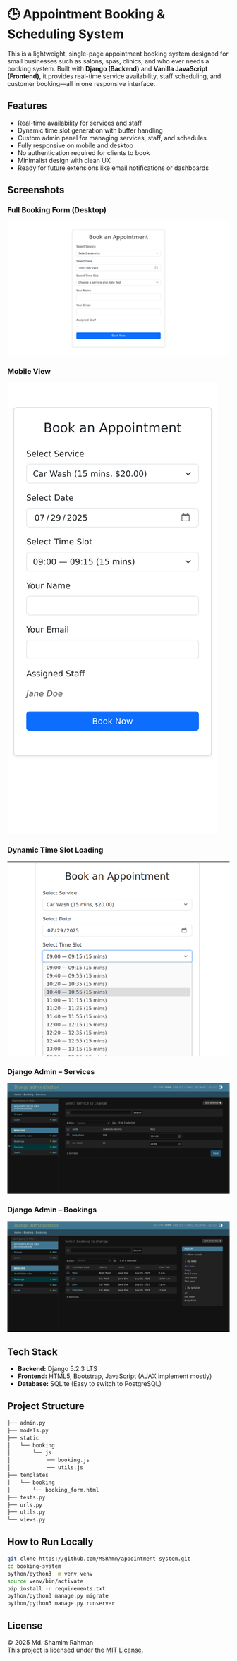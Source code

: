 # 🕒 Appointment Booking & Scheduling System

This is a lightweight, single-page appointment booking system designed for small businesses such as salons, spas, clinics, and who ever needs a booking system. Built with **Django (Backend)** and **Vanilla JavaScript (Frontend)**, it provides real-time service availability, staff scheduling, and customer booking—all in one responsive interface.

<!-- --- -->

## Features

- Real-time availability for services and staff
- Dynamic time slot generation with buffer handling
- Custom admin panel for managing services, staff, and schedules
- Fully responsive on mobile and desktop
- No authentication required for clients to book
- Minimalist design with clean UX
- Ready for future extensions like email notifications or dashboards

<!-- --- -->

## Screenshots

### Full Booking Form (Desktop)
![Booking Desktop](screenshots/booking-desktop.png)

### Mobile View
![Booking Mobile](screenshots/booking-mobile.png)

### Dynamic Time Slot Loading
![Time Slots](screenshots/time-slots.png)

### Django Admin – Services
![Admin Services](screenshots/admin-services.png)

### Django Admin – Bookings
![Admin Bookings](screenshots/admin-bookings.png)

<!-- --- -->

## Tech Stack

- **Backend:** Django 5.2.3 LTS
- **Frontend:** HTML5, Bootstrap, JavaScript (AJAX implement mostly)
- **Database:** SQLite (Easy to switch to PostgreSQL)

<!-- --- -->

## Project Structure
```bash
├── admin.py
├── models.py
├── static
│   └── booking
│       └── js
│           ├── booking.js
│           └── utils.js
├── templates
│   └── booking
│       └── booking_form.html
├── tests.py
├── urls.py
├── utils.py
└── views.py
```
<!-- --- -->

## How to Run Locally

```bash
git clone https://github.com/MSRhmn/appointment-system.git
cd booking-system
python/python3 -m venv venv
source venv/bin/activate
pip install -r requirements.txt
python/python3 manage.py migrate
python/python3 manage.py runserver
```

## License

© 2025 Md. Shamim Rahman<br>
This project is licensed under the [MIT License](LICENSE).

